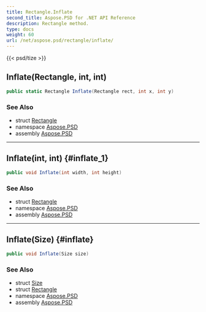 ```yaml
---
title: Rectangle.Inflate
second_title: Aspose.PSD for .NET API Reference
description: Rectangle method. 
type: docs
weight: 60
url: /net/aspose.psd/rectangle/inflate/
---
```

{{< psd/tize >}}
## Inflate(Rectangle, int, int)

```csharp
public static Rectangle Inflate(Rectangle rect, int x, int y)
```

### See Also

* struct [Rectangle](../)
* namespace [Aspose.PSD](../../rectangle/)
* assembly [Aspose.PSD](../../../)

---

## Inflate(int, int) {#inflate_1}

```csharp
public void Inflate(int width, int height)
```

### See Also

* struct [Rectangle](../)
* namespace [Aspose.PSD](../../rectangle/)
* assembly [Aspose.PSD](../../../)

---

## Inflate(Size) {#inflate}

```csharp
public void Inflate(Size size)
```

### See Also

* struct [Size](../../size/)
* struct [Rectangle](../)
* namespace [Aspose.PSD](../../rectangle/)
* assembly [Aspose.PSD](../../../)


